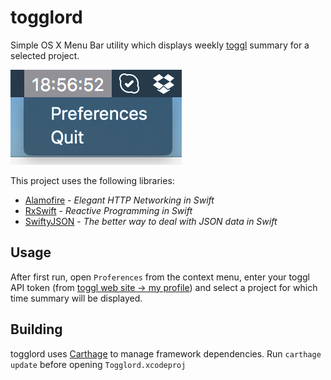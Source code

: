 # togglord
Simple OS X Menu Bar utility which displays weekly [toggl](https://toggl.com) summary for a selected project.

![screenshot](sshot.png)

This project uses the following libraries:
* [Alamofire](https://github.com/Alamofire/Alamofire) - _Elegant HTTP Networking in Swift_
* [RxSwift](https://github.com/ReactiveX/RxSwift) - _Reactive Programming in Swift_
* [SwiftyJSON](https://github.com/SwiftyJSON/SwiftyJSON) - _The better way to deal with JSON data in Swift_

## Usage

After first run, open `Proferences` from the context menu, enter your toggl API token (from [toggl web site -> my profile](https://www.toggl.com/app/profile)) and select a project for which time summary will be displayed.

## Building

togglord uses [Carthage](https://github.com/carthage/carthage) to manage framework dependencies. 
Run `carthage update` before opening `Togglord.xcodeproj`
